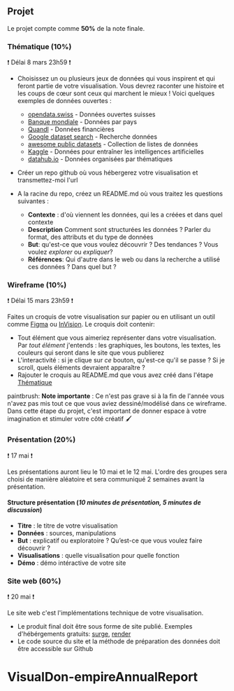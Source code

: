 ## Projet

Le projet compte comme **50%** de la note finale.

### Thématique (10%)

❗ Délai 8 mars 23h59 ❗

- Choisissez un ou plusieurs jeux de données qui vous inspirent et qui feront partie de votre visualisation. Vous devrez raconter une histoire et les coups de cœur sont ceux qui marchent le mieux ! Voici quelques exemples de données ouvertes :

  - [opendata.swiss](https://opendata.swiss/fr/) - Données ouvertes suisses
  - [Banque mondiale](https://datacatalog.worldbank.org/) - Données par pays
  - [Quandl](https://www.quandl.com/search) - Données financières
  - [Google dataset search](https://toolbox.google.com/datasetsearch) - Recherche données
  - [awesome public datasets](https://github.com/awesomedata/awesome-public-datasets) - Collection de listes de données
  - [Kaggle](https://www.kaggle.com/datasets) - Données pour entraîner les intelligences artificielles
  - [datahub.io](https://datahub.io/collections) - Données organisées par thématiques

- Créer un repo github où vous hébergerez votre visualisation et transmettez-moi l'url

- A la racine du repo, créez un README.md où vous traitez les questions suivantes :
  - **Contexte** : d'où viennent les données, qui les a créées et dans quel contexte
  - **Description** Comment sont structurées les données ? Parler du format, des attributs et du type de données
  - **But**: qu'est-ce que vous voulez découvrir ? Des tendances ? Vous voulez _explorer_ ou _expliquer_?
  - **Références**: Qui d'autre dans le web ou dans la recherche a utilisé ces données ? Dans quel but ?

### Wireframe (10%)

❗ Délai 15 mars 23h59 ❗

Faites un croquis de votre visualisation sur papier ou en utilisant un outil comme [Figma](https://www.figma.com/) ou [InVision](https://www.invisionapp.com/). Le croquis doit contenir:

- Tout élément que vous aimeriez représenter dans votre visualisation. Par _tout élément_ j'entends : les graphiques, les boutons, les textes, les couleurs qui seront dans le site que vous publierez
- L'interactivité : si je clique sur _ce_ bouton, qu'est-ce qu'il se passe ? Si je scroll, quels éléments devraient apparaître ?
- Rajouter le croquis au README.md que vous avez créé dans l'étape [Thématique](###Thématique)

paintbrush: **Note importante** : Ce n'est pas grave si à la fin de l'année vous n'avez pas mis tout ce que vous aviez dessiné/modélisé dans ce wireframe. Dans cette étape du projet, c'est important de donner espace à votre imagination et stimuler votre côté créatif :paintbrush:

### Présentation (20%)

❗ 17 mai ❗

Les présentations auront lieu le 10 mai et le 12 mai. L'ordre des groupes sera choisi de manière aléatoire et sera communiqué 2 semaines avant la présentation.

#### Structure présentation (_10 minutes de présentation, 5 minutes de discussion_)

- **Titre** : le titre de votre visualisation
- **Données** : sources, manipulations
- **But** : explicatif ou exploratoire ? Qu’est-ce que vous voulez faire découvrir ?
- **Visualisations** : quelle visualisation pour quelle fonction
- **Démo** : démo intéractive de votre site

### Site web (60%)

❗ 20 mai ❗

Le site web c'est l'implémentations technique de votre visualisation.

- Le produit final doit être sous forme de site publié. Exemples d'hébérgements gratuits: [surge](https://surge.sh/), [render](https://render.com/)
- Le code source du site et la méthode de préparation des données doit être accessible sur Github
# VisualDon-empireAnnualReport
